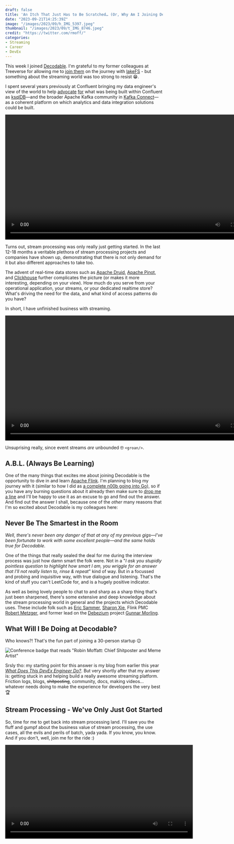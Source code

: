 ```yaml
---
draft: false
title: 'An Itch That Just Has to Be Scratched… (Or, Why Am I Joining Decodable?)'
date: "2023-09-21T14:25:39Z"
image: "/images/2023/09/h_IMG_5397.jpeg"
thumbnail: "/images/2023/09/t_IMG_8746.jpeg"
credit: "https://twitter.com/rmoff/"
categories:
- Streaming
- Career
- DevEx
---
```


This week I joined [Decodable](https://decodable.co). I'm grateful to my former colleagues at Treeverse for allowing me to [join them](/2022/12/09/looking-forwards-and-looking-backwards/) on the journey with [lakeFS](https://lakefs.io) - but something about the streaming world was too strong to resist 😁.

<!--more-->

I spent several years previously at Confluent bringing my data engineer's view of the world to help [advocate](https://rmoff.net/categories/kafka-connect/) [for](http://youtube.com/rmoff) what was being built within Confluent as [ksqlDB](https://ksqldb.io/)—and the broader Apache Kafka community in [Kafka Connect](https://kafka.apache.org/documentation.html#connect)—as a coherent platform on which analytics and data integration solutions could be built. 


<video autoplay="true" loop="true" width=800 src="/images/2023/09/just-when-i-thought-i-was-out.mp4">Just when I thought I was out / They Pull Me Back In - Al Pacino - The Godfather</video>


Turns out, stream processing was only really just getting started. In the last 12-18 months a veritable plethora of stream processing projects and companies have shown up, demonstrating that there is not only demand for it but also different approaches to take too. 

The advent of real-time data stores such as [Apache Druid](https://druid.apache.org/), [Apache Pinot](https://pinot.apache.org/), and [Clickhouse](https://clickhouse.com/) further complicates the picture (or makes it more interesting, depending on your view). How much do you serve from your operational application, your streams, or your dedicated realtime store? What's driving the need for the data, and what kind of access patterns do you have? 

In short, I have unfinished business with streaming. 

<video autoplay="true" loop="true" height=400 src="/images/2023/09/im.mp4">I Am Not Finished! - Yara Greyjoy - Game of Thrones</video>

Unsuprising really, since event streams _are_ unbounded 🤓 `<groan/>`.


## A.B.L. (Always Be Learning)

One of the many things that excites me about joining Decodable is the opportunity to dive in and learn [Apache Flink](https://flink.apache.org/). I'm planning to blog my journey with it (similar to how I did as [a complete n00b going into Go](https://rmoff.net/2020/06/25/learning-golang-some-rough-notes-s01e00/)), so if you have any burning questions about it already then make sure to [drop me](https://twitter.com/rmoff/) [a line](https://www.linkedin.com/in/robinmoffatt) and I'll be happy to use it as an excuse to go and find out the answer. And find out the answer I shall, because one of the *other* many reasons that I'm so excited about Decodable is my colleagues here:

## Never Be The Smartest in the Room

_Well, there's never been any danger of that at any of my previous gigs—I've been fortunate to work with some excellent people—and the same holds true for Decodable_. 

One of the things that really sealed the deal for me during the interview process was just how damn smart the folk were. Not in a "*I ask you stupidly pointless question to highlight how smart I am, you wriggle for an answer that I'll not really listen to, rinse & repeat*" kind of way. But in a focussed and probing and inquisitive way, with true dialogue and listening. That's the kind of stuff you can't LeetCode for, and is a hugely positive indicator. 

As well as being lovely people to chat to and sharp as a sharp thing that's just been sharpened, there's some extensive and deep knowledge about the stream processing world in general and the projects which Decodable uses. These include folk such as [Eric Sammer](https://www.linkedin.com/in/esammer/), [Sharon Xie](https://www.linkedin.com/in/sharonxr/), Flink PMC [Robert Metzger](https://home.apache.org/phonebook.html?uid=rmetzger), and former lead on the [Debezium](https://debezium.io/) project [Gunnar Morling](https://www.morling.dev/). 

## What Will I Be Doing at Decodable? 

Who knows?! That's the fun part of joining a 30-person startup 😉

![Conference badge that reads "Robin Moffatt: Chief Shitposter and Meme Artist"](/images/2023/09/IMG_5699.jpeg)

Srsly tho: my starting point for this answer is my blog from earlier this year [_What Does This DevEx Engineer Do?_](/2023/05/23/what-does-this-devex-engineer-do/). But very shortly after that my answer is: getting stuck in and helping build a really awesome streaming platform. Friction logs, blogs, <del>shitposting</del>, community, docs, making videos…whatever needs doing to make the experience for developers the very best 🏆

## Stream Processing - We've Only Just Got Started

So, time for me to get back into stream processing land. I'll save you the fluff and gumpf about the business value of stream processing, the use cases, all the evils and perils of batch, yada yada. If you know, you know. And if you don't, well, join me for the ride :)

<video autoplay="true" loop="true" height=300 src="/images/2023/09/saddle-up-partner-dumb-and-dumber.mp4">Saddle up, partner! Jim Carrey - Dumb & Dumber</video>
